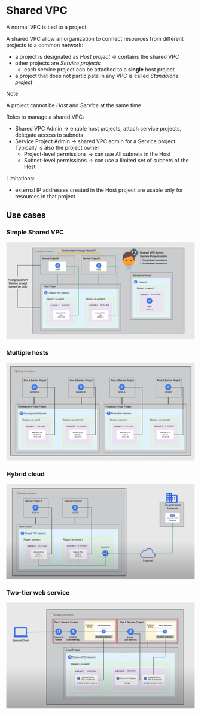 # Shared VPC

A normal VPC is tied to a project.

A shared VPC allow an organization to connect resources from different projects to a common network:

- a project is designated as *Host project* -> contains the shared VPC
- other projects are *Service projects*
  - each service project can be attached to a **single** host project
- a project that does not participate in any VPC is called *Standalone project*

> [!NOTE]
> A project cannot be *Host* and *Service* at the same time

Roles to manage a shared VPC:

- Shared VPC Admin -> enable host projects, attach service projects, delegate access to subnets
- Service Project Admin -> shared VPC admin for a Service project. Typically is also the project owner
  - Project-level permissions -> can use All subnets in the Host
  - Subnet-level permissions -> can use a limited set of subnets of the Host

Limitations:

- external IP addresses created in the Host project are usable only for resources in that project

## Use cases

### Simple Shared VPC

![Shared VPC schema](ch5.8-shared-vpc.shared-vpc-schema.png)

### Multiple hosts

![Shared VPC with multiple hosts schema](ch5.8-shared-vpc.shared-vpc-multiple-hosts.png)

### Hybrid cloud

![Shared VPC with hybrid cloud schema](ch5.8-shared-vpc.shared-vpc-hybrid-cloud.png)

### Two-tier web service

![Shared VPC with 2 tier web service schema](ch5.8-shared-vpc.shared-vpc-two-tier-web-service.png)

